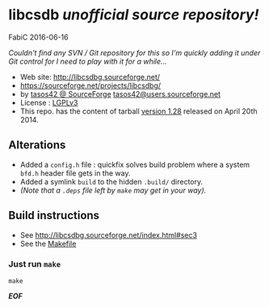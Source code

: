 # libcsdb _unofficial source repository!_

FabiC 2016-06-16

_Couldn't find any SVN / Git repository for this so I'm quickly adding it under Git control for I need to play with it for a while..._

* Web site: http://libcsdbg.sourceforge.net/
* https://sourceforge.net/projects/libcsdbg/
* by [tasos42 @ SourceForge](https://sourceforge.net/u/tasos42/profile/) <tasos42@users.sourceforge.net>
* License : [LGPLv3](http://libcsdbg.sourceforge.net/index.html#sec1_3)
* This repo. has the content of tarball [version 1.28](https://sourceforge.net/projects/libcsdbg/files/1.28/) released on April 20th 2014.

## Alterations

* Added a `config.h` file : quickfix solves build problem where a system `bfd.h` header file gets in the way.
* Added a symlink `build` to the hidden `.build/` directory.
* _(Note that a `.deps` file left by `make` may get in your way)._

## Build instructions

* See <http://libcsdbg.sourceforge.net/index.html#sec3>
* See the [Makefile](blob/master/Makefile)

### Just run `make`

    make

_**EOF**_
